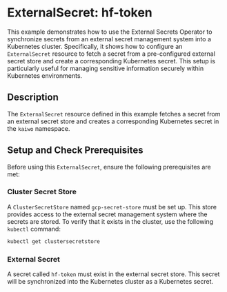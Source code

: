 # ExternalSecret: hf-token  

This example demonstrates how to use the External Secrets Operator to synchronize secrets from an external secret management system into a Kubernetes cluster. Specifically, it shows how to configure an `ExternalSecret` resource to fetch a secret from a pre-configured external secret store and create a corresponding Kubernetes secret. This setup is particularly useful for managing sensitive information securely within Kubernetes environments.  
  

## Description  

  
The `ExternalSecret` resource defined in this example fetches a secret from an external secret store and creates a corresponding Kubernetes secret in the `kaiwo` namespace.  
  

## Setup and Check Prerequisites  

  
Before using this `ExternalSecret`, ensure the following prerequisites are met:  
  

### Cluster Secret Store

A `ClusterSecretStore` named `gcp-secret-store` must be set up. This store provides access to the external secret management system where the secrets are stored. To verify that it exists in the cluster, use the following `kubectl` command:  
  
```bash  
kubectl get clustersecretstore
```  
  

### External Secret

A secret called `hf-token` must exist in the external secret store. This secret will be synchronized into the Kubernetes cluster as a Kubernetes secret.
